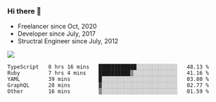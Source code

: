 ### Hi there 👋

- Freelancer since Oct, 2020
- Developer since July, 2017
- Structral Engineer since July, 2012

<img src="https://github-readme-stats.vercel.app/api?username=an-lee&show_icons=true&icon_color=0366d6&text_color=24292e&bg_color=ffffff&hide_title=true" />

<!--START_SECTION:waka-->
```text
TypeScript   8 hrs 16 mins   ████████████░░░░░░░░░░░░░   48.13 % 
Ruby         7 hrs 4 mins    ██████████▒░░░░░░░░░░░░░░   41.16 % 
YAML         39 mins         █░░░░░░░░░░░░░░░░░░░░░░░░   03.80 % 
GraphQL      28 mins         ▓░░░░░░░░░░░░░░░░░░░░░░░░   02.77 % 
Other        16 mins         ▒░░░░░░░░░░░░░░░░░░░░░░░░   01.59 % 
```
<!--END_SECTION:waka-->
